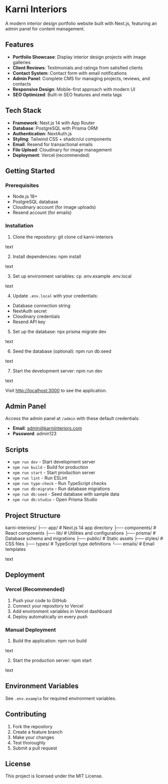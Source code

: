 # Karni Interiors

A modern interior design portfolio website built with Next.js, featuring an admin panel for content management.

## Features

- **Portfolio Showcase**: Display interior design projects with image galleries
- **Client Reviews**: Testimonials and ratings from satisfied clients
- **Contact System**: Contact form with email notifications
- **Admin Panel**: Complete CMS for managing projects, reviews, and contacts
- **Responsive Design**: Mobile-first approach with modern UI
- **SEO Optimized**: Built-in SEO features and meta tags

## Tech Stack

- **Framework**: Next.js 14 with App Router
- **Database**: PostgreSQL with Prisma ORM
- **Authentication**: NextAuth.js
- **Styling**: Tailwind CSS + shadcn/ui components
- **Email**: Resend for transactional emails
- **File Upload**: Cloudinary for image management
- **Deployment**: Vercel (recommended)

## Getting Started

### Prerequisites

- Node.js 18+ 
- PostgreSQL database
- Cloudinary account (for image uploads)
- Resend account (for emails)

### Installation

1. Clone the repository:
git clone <your-repo-url>
cd karni-interiors

text

2. Install dependencies:
npm install

text

3. Set up environment variables:
cp .env.example .env.local

text

4. Update `.env.local` with your credentials:
- Database connection string
- NextAuth secret
- Cloudinary credentials  
- Resend API key

5. Set up the database:
npx prisma migrate dev

text

6. Seed the database (optional):
npm run db:seed

text

7. Start the development server:
npm run dev

text

Visit [http://localhost:3000](http://localhost:3000) to see the application.

## Admin Panel

Access the admin panel at `/admin` with these default credentials:
- **Email**: admin@karniinteriors.com
- **Password**: admin123

## Scripts

- `npm run dev` - Start development server
- `npm run build` - Build for production
- `npm run start` - Start production server
- `npm run lint` - Run ESLint
- `npm run type-check` - Run TypeScript checks
- `npm run db:migrate` - Run database migrations
- `npm run db:seed` - Seed database with sample data
- `npm run db:studio` - Open Prisma Studio

## Project Structure

karni-interiors/
├── app/ # Next.js 14 app directory
├── components/ # React components
├── lib/ # Utilities and configurations
├── prisma/ # Database schema and migrations
├── public/ # Static assets
├── styles/ # CSS files
├── types/ # TypeScript type definitions
└── emails/ # Email templates

text

## Deployment

### Vercel (Recommended)

1. Push your code to GitHub
2. Connect your repository to Vercel
3. Add environment variables in Vercel dashboard
4. Deploy automatically on every push

### Manual Deployment

1. Build the application:
npm run build

text

2. Start the production server:
npm start

text

## Environment Variables

See `.env.example` for required environment variables.

## Contributing

1. Fork the repository
2. Create a feature branch
3. Make your changes
4. Test thoroughly
5. Submit a pull request

## License

This project is licensed under the MIT License.